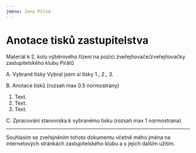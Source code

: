 ```yaml
---
jméno: Jana Pilná
---
```


Anotace tisků zastupitelstva
============================

Materiál k 2. kolu výběrového řízení na pozici zveřejňovače/zveřejňovačky zastupitelského klubu Pirátů

A. Vybrané tisky
   Vybral jsem si tisky 1., 2., 3.

B. Anotace tisků (rozsah max 0.5 normostrany)
   1. Text.
   2. Text.
   3. Text.

C. Zpracování stanoviska k vybranému tisku 
   (rozsah max 1 normostrana)


---

Souhlasím se zveřejněním tohoto dokumentu včetně mého jména na internetových stránkách zastupitelského klubu a s jejich dalším užitím.

